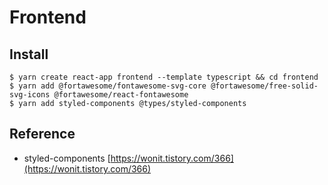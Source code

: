 # Frontend

## Install

```
$ yarn create react-app frontend --template typescript && cd frontend
$ yarn add @fortawesome/fontawesome-svg-core @fortawesome/free-solid-svg-icons @fortawesome/react-fontawesome
$ yarn add styled-components @types/styled-components
```

## Reference

- styled-components [https://wonit.tistory.com/366](https://wonit.tistory.com/366)
